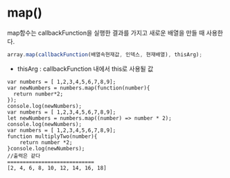 # map()

map함수는 callbackFunction을 실행한 결과를 가지고 새로운 배열을 만들 때 사용한다.

```js
array.map(callbackFunction(배열속현재값, 인덱스, 현재배열), thisArg);
```

- thisArg : callbackFunction 내에서 this로 사용될 값

```JS
var numbers = [ 1,2,3,4,5,6,7,8,9];
var newNumbers = numbers.map(function(number){
  return number*2;
});
console.log(newNumbers);
var numbers = [ 1,2,3,4,5,6,7,8,9];
let newNumbers = numbers.map((number) => number * 2);
console.log(newNumbers);
var numbers = [ 1,2,3,4,5,6,7,8,9];
function multiplyTwo(number){
    return number *2;
}console.log(newNumbers);
//출력은 같다
============================
[2, 4, 6, 8, 10, 12, 14, 16, 18]
```

